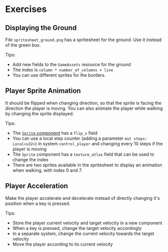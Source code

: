 # Exercises

## Displaying the Ground

File `spritesheet_ground.png` has a spritesheet for the ground. Use it instead of the green box.

Tips:
* Add new fields to the `GameAssets` resource for the ground
* The index is `column * number_of_columns + line`
* You can use different sprites for the borders.

## Player Sprite Animation

It should be flipped when changing direction, so that the sprite is facing the direction the player is movng. You can also animate the player while walking by changing the sprite displayed.

Tips:
* The [`Sprite` component](https://docs.rs/bevy/0.15.0-rc.3/bevy/prelude/struct.Sprite.html) has a `flip_x` field
* You can use a local step counter (adding a parameter `mut steps: Local<u32>`) in system `control_player` and changing every 10 steps if the player is moving
* The `Sprite` component has a `texture_atlas` field that can be used to change the index
* There are two sprites available in the spritesheet to display an animation when walking, with index 0 and 7.

## Player Acceleration

Make the player accelerate and decelerate instead of directly changing it's position when a key is pressed.

Tips:
* Store the player current velocity and target velocity in a new component
* When a key is pressed, change the target velocity accordingly
* In a separate system, change the current velocity towards the target velocity
* Move the player according to its current velocity
